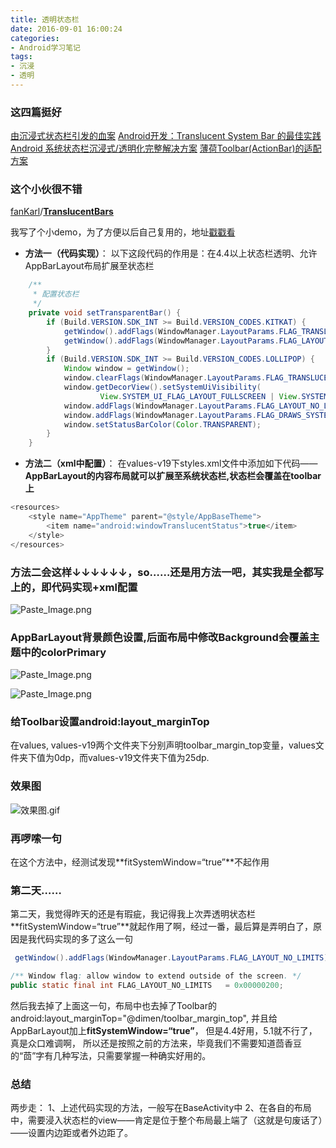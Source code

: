 ```yaml
---
title: 透明状态栏
date: 2016-09-01 16:00:24
categories:
- Android学习笔记
tags:
- 沉浸
- 透明
---
```

### **这四篇挺好** ###

[由沉浸式状态栏引发的血案](http://www.jianshu.com/p/140be70b84cd)
[Android开发：Translucent System Bar 的最佳实践](http://www.jianshu.com/p/0acc12c29c1b)
[Android 系统状态栏沉浸式/透明化完整解决方案](http://www.jianshu.com/p/34a8b40b9308)
[薄荷Toolbar(ActionBar)的适配方案](http://stormzhang.com/android/2015/08/16/boohee-toolbar/)
<!--more-->

### **这个小伙很不错** ###

[fanKarl](https://github.com/fanKarl)/**[TranslucentBars](https://github.com/fanKarl/TranslucentBars)**

我写了个小demo，为了方便以后自己复用的，地址[戳戳看](https://github.com/CalvinNing/TranslucentBar_demo)

- **方法一（代码实现）**： 以下这段代码的作用是：在4.4以上状态栏透明、允许AppBarLayout布局扩展至状态栏
```java
    /**
     * 配置状态栏
     */
    private void setTransparentBar() {
        if (Build.VERSION.SDK_INT >= Build.VERSION_CODES.KITKAT) {
            getWindow().addFlags(WindowManager.LayoutParams.FLAG_TRANSLUCENT_STATUS);
            getWindow().addFlags(WindowManager.LayoutParams.FLAG_LAYOUT_NO_LIMITS);
        }
        if (Build.VERSION.SDK_INT >= Build.VERSION_CODES.LOLLIPOP) {
            Window window = getWindow();
            window.clearFlags(WindowManager.LayoutParams.FLAG_TRANSLUCENT_STATUS);
            window.getDecorView().setSystemUiVisibility(
                    View.SYSTEM_UI_FLAG_LAYOUT_FULLSCREEN | View.SYSTEM_UI_FLAG_LAYOUT_STABLE);
            window.addFlags(WindowManager.LayoutParams.FLAG_LAYOUT_NO_LIMITS);
            window.addFlags(WindowManager.LayoutParams.FLAG_DRAWS_SYSTEM_BAR_BACKGROUNDS);
            window.setStatusBarColor(Color.TRANSPARENT);
        }
    }
```
- **方法二（xml中配置）**： 在values-v19下styles.xml文件中添加如下代码——**AppBarLayout的内容布局就可以扩展至系统状态栏,状态栏会覆盖在toolbar上**
```java
<resources>
    <style name="AppTheme" parent="@style/AppBaseTheme">
        <item name="android:windowTranslucentStatus">true</item>
    </style>
</resources>
```
### **方法二会这样↓↓↓↓↓↓，so……还是用方法一吧，其实我是全都写上的，即代码实现+xml配置** ###


![Paste_Image.png](http://upload-images.jianshu.io/upload_images/1811364-bd2c9c16096ac343.png?imageMogr2/auto-orient/strip%7CimageView2/2/w/1240)

### **AppBarLayout背景颜色设置,后面布局中修改Background会覆盖主题中的colorPrimary** ###

![Paste_Image.png](http://upload-images.jianshu.io/upload_images/1811364-6ba58d15d18110bb.png?imageMogr2/auto-orient/strip%7CimageView2/2/w/1240)

![Paste_Image.png](http://upload-images.jianshu.io/upload_images/1811364-9ebbc3073bf1a741.png?imageMogr2/auto-orient/strip%7CimageView2/2/w/1240)

### **给Toolbar设置android:layout_marginTop** ###

在values, values-v19两个文件夹下分别声明toolbar_margin_top变量，values文件夹下值为0dp，而values-v19文件夹下值为25dp.

### **效果图** ###

![效果图.gif](http://upload-images.jianshu.io/upload_images/1811364-f221795b95438917.gif?imageMogr2/auto-orient/strip)

### **再啰嗦一句** ###

在这个方法中，经测试发现**fitSystemWindow=“true”**不起作用

### **第二天**…… ###

第二天，我觉得昨天的还是有瑕疵，我记得我上次弄透明状态栏**fitSystemWindow=“true”**就起作用了啊，经过一番，最后算是弄明白了，原因是我代码实现的多了这么一句
```java
 getWindow().addFlags(WindowManager.LayoutParams.FLAG_LAYOUT_NO_LIMITS);
```
```java
/** Window flag: allow window to extend outside of the screen. */
public static final int FLAG_LAYOUT_NO_LIMITS   = 0x00000200;
```
然后我去掉了上面这一句，布局中也去掉了Toolbar的
android:layout_marginTop="@dimen/toolbar_margin_top",
并且给AppBarLayout加上**fitSystemWindow=“true”**，
但是4.4好用，5.1就不行了，真是众口难调啊，
所以还是按照之前的方法来，毕竟我们不需要知道茴香豆的“茴”字有几种写法，只需要掌握一种确实好用的。

### **总结** ###

两步走：
1、上述代码实现的方法，一般写在BaseActivity中
2、在各自的布局中，需要浸入状态栏的view——肯定是位于整个布局最上端了（这就是句废话了）——设置内边距或者外边距了。